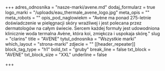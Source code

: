 +++
adres_odnosnika = "nasze-marki/avene.md"
dodaj_formularz = true
logo_marki = "/uploads/eau_thermale_avene_logo.jpg"
meta_opis = ""
meta_robots = ""
opis_pod_naglowiekm = "Avène ma ponad 275-letnie doświadczenie w pielęgnacji skóry wrażliwej i jest polecana przez dermatologów na całym świecie. Sercem każdej formuły jest udowodniona klinicznie woda termalna Avène, która koi, zmiękcza i uspokaja skórę."
slug = "clarins"
title = "AVENE"
tytul_odnosnika = "Wszystkie marki"
which_layout = "strona-marki"
zdjecie = ""
[[header_repeater]]
block_tag_type = "h1"
bold_txt = "gruby"
break_line = false
txt_block = "AVENE"
txt_block_size = "XXL"
underline = false

+++
